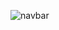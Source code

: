 
![navbar](https://github.com/astechmaster/navbar-hover-background-change/assets/159613207/eab43fa3-dbd8-4da8-85d5-952d07edc81a)
